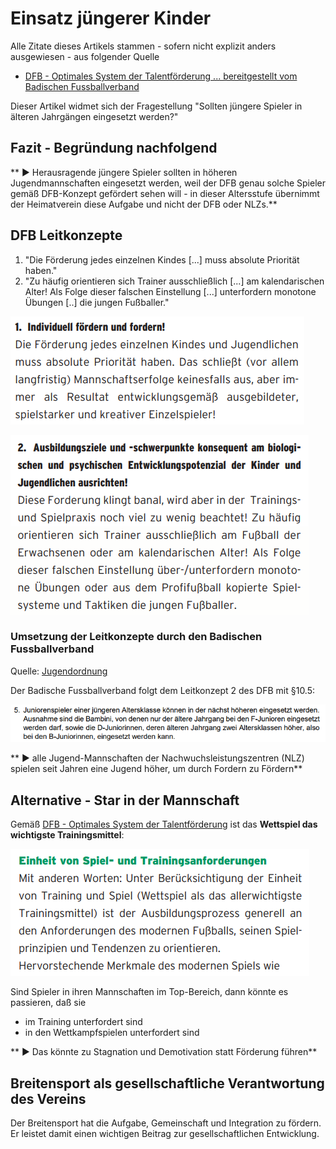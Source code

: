 # Einsatz jüngerer Kinder

Alle Zitate dieses Artikels stammen - sofern nicht explizit anders ausgewiesen - aus folgender Quelle

* [DFB - Optimales System der Talentförderung ... bereitgestellt vom Badischen Fussballverband](http://www.badfv.de/files/Dokumente/2.06_Talente/Talente_DFB-Leitfaden_Optimales_System_der_Talentfoerderung.pdf)

Dieser Artikel widmet sich der Fragestellung "Sollten jüngere Spieler in älteren Jahrgängen eingesetzt werden?"

## Fazit - Begründung nachfolgend

** &#9658; Herausragende jüngere Spieler sollten in höheren Jugendmannschaften eingesetzt werden, weil der DFB genau solche Spieler gemäß DFB-Konzept gefördert sehen will - in dieser Altersstufe übernimmt der Heimatverein diese Aufgabe und nicht der DFB oder NLZs.**

## DFB Leitkonzepte

1. "Die Förderung jedes einzelnen Kindes [...] muss absolute Priorität haben."
2. "Zu häufig orientieren sich Trainer ausschließlich [...] am kalendarischen Alter! Als Folge dieser falschen Einstellung [...] unterfordern monotone Übungen [..] die jungen Fußballer."

![Individuell fördern und fordern](/images/fussballFoerderung/DFB_Talentfoerderung_Leitlinie1.png)

![Unterforderung durch Orientierung am kalendarischen Alter](/images/fussballFoerderung/DFB_Talentfoerderung_Leitlinie2.png)

### Umsetzung der Leitkonzepte durch den Badischen Fussballverband

Quelle: [Jugendordnung](http://www.badfv.de/files/Dokumente/1.01_%C3%9Cber_uns/Jugendordnung_JO.pdf)

Der Badische Fussballverband folgt dem Leitkonzept 2 des DFB mit §10.5:

  ![BADFV - Einsatz jüngerer Spieler](/images/fussballFoerderung/BADFV_EinsatzJuengererSpieler.png)

** &#9658; alle Jugend-Mannschaften der Nachwuchsleistungszentren (NLZ) spielen seit Jahren eine Jugend höher, um durch Fordern zu Fördern**

## Alternative - Star in der Mannschaft

Gemäß [DFB - Optimales System der Talentförderung](http://www.badfv.de/files/Dokumente/2.06_Talente/Talente_DFB-Leitfaden_Optimales_System_der_Talentfoerderung.pdf) ist das **Wettspiel das wichtigste Trainingsmittel**:

![Wettspiel das wichtigste Trainingsmittel](/images/fussballFoerderung/DFB_Talentfoerderung_TrainingsmittelWettspiel.png)

Sind Spieler in ihren Mannschaften im Top-Bereich, dann könnte es passieren, daß sie

* im Training unterfordert sind
* in den Wettkampfspielen unterfordert sind

** &#9658; Das könnte zu Stagnation und Demotivation statt Förderung führen**

## Breitensport als gesellschaftliche Verantwortung des Vereins

Der Breitensport hat die Aufgabe, Gemeinschaft und Integration zu fördern. Er leistet damit einen wichtigen Beitrag zur gesellschaftlichen Entwicklung.